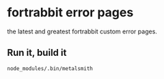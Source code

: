 # fortrabbit error pages

the latest and greatest fortrabbit custom error pages.


## Run it, build it

`node_modules/.bin/metalsmith`
